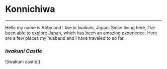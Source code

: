 # Konnichiwa
-----------------------------

Hello my name is Abby and I live in Iwakuni, Japan. Since living here, I've been able to explore Japan, which has been an amazing experience. Here are a few places my husband and I have traveled to so far.

### *Iwakuni Castle*
![iwakuni castle](
